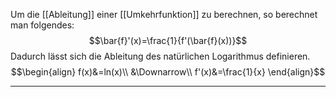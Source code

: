 Um die [[Ableitung]] einer [[Umkehrfunktion]] zu berechnen, so berechnet man folgendes:
$$\bar{f}'(x)=\frac{1}{f'(\bar{f}(x))}$$
Dadurch lässt sich die Ableitung des natürlichen Logarithmus definieren.
$$\begin{align}
f(x)&=ln(x)\\
&\Downarrow\\
f'(x)&=\frac{1}{x}
\end{align}$$

---